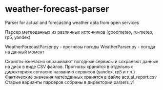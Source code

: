 # weather-forecast-parser
Parser for actual and forecasting weather data from open services

Парсер метеоданных из различных источников (goodmeteo, ru-meteo, rp5, yandex)

WeatherForecastParser.py - прогнозы погоды
WeatherParser.py - погода на данный момент

Скрипты ежечасно опрашивают погодные сервисы и сохраняют данные на диск в виде CSV файлов.
Прогнозы хранятся в отдельных директориях согласно названию сервисов (yandex, rp5 и т.п.)
Фактические значения метеоданных хранятся в файле actual_report.csv
Старые варианты парсеров собраны в директории parsers_v1
